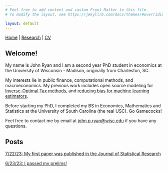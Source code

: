 ```yaml
---
# Feel free to add content and custom Front Matter to this file.
# To modify the layout, see https://jekyllrb.com/docs/themes/#overriding-theme-defaults

layout: default
---
```

[Home](john-p-ryan.github.io)   |
    [Research](john-p-ryan.github.io/research)  |
    [CV](https://drive.google.com/file/d/1HiXjIFr4bM02ja0PfwkLBNtideTiE9hi/view?usp=sharing)

## Welcome! 

My name is John Ryan and I am a second year PhD student in economics at the University of Wisconsin - Madison, originally from Charleston, SC. 

My interests lie in public finance, computational methods, and macroeconomics. My previous work includes open source modeling for [Inverse-Optimal Tax methods](https://github.com/PSLmodels/InverseOptimalTax/tree/main), and [reducing bias for machine learning estimators](https://www.banglajol.info/index.php/JStR/article/view/67466/45250). 

Before starting my PhD, I completed my BS in Economics, Mathematics and Statistics at the University of South Carolina (the real USC). Go Gamecocks!

Feel free to contact me by email at [john.p.ryan@wisc.edu](mailto:john.p.ryan@wisc.edu) if you have any questions.

## Posts

[7/22/23: My first paper was published in the Journal of Statistical Research](https://www.banglajol.info/index.php/JStR/article/view/67466/45250)

[6/23/23: I passed my prelims!](https://john-p-ryan.github.io/jekyll/update/2023/06/23/I-passed-my-prelims!)
